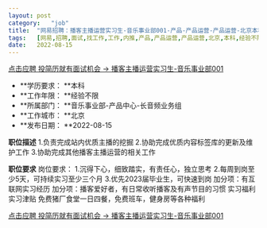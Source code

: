 ```yaml
---
layout:	post
category:	"job"
title:	"网易招聘：播客主播运营实习生-音乐事业部001-产品-产品运营-产品运营-北京本科经验不限"
tags:	[网易,招聘,面试,找工作,工作,内推,产品,产品运营,产品运营,北京,本科,经验不限]
date:	2022-08-15
---
```


[点击应聘 投简历就有面试机会 -> 播客主播运营实习生-音乐事业部001](http://mobile.bole.netease.com/bole/boleDetail?id=42322&employeeId=346f03c3cda5f04c&key=all)



- **学历要求： **本科
- **工作年限： **经验不限
- **所属部门： **音乐事业部-产品中心-长音频业务组
- **工作城市： **北京
- **发布日期： **2022-08-15



**职位描述**
1.负责完成站内优质主播的挖掘
2.协助完成优质内容标签库的更新及维护工作
3.协助完成其他播客主播运营的相关工作



**职位要求**
岗位要求：
1.沉得下心，细致踏实，有责任心，独立思考
2.每周到岗至少5天，可持续实习至少三个月
3.优先2023届毕业生，可快速到岗
加分项：有互联网实习经历
加分项：播客爱好者，有日常收听播客及有声节目的习惯
实习福利
实习津贴
免费猪厂食堂一日四餐，免费班车，健身房等各种福利



[点击应聘 投简历就有面试机会 -> 播客主播运营实习生-音乐事业部001](http://mobile.bole.netease.com/bole/boleDetail?id=42322&employeeId=346f03c3cda5f04c&key=all)